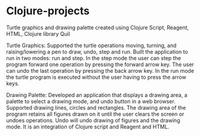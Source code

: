 # Clojure-projects
Turtle graphics and drawing palette created using Clojure Script, Reagent, HTML, Clojure library Quil

Turtle Graphics:
Supported the turtle operations moving, turning, and raising/lowering a pen to draw, undo, step and run. Built the application to run in two modes: run and step. In the step mode the user can step the program forward one operation by pressing the forward arrow key. The user can undo the last operation by pressing the back arrow key. In the run mode the turtle program is executed without the user having to press the arrow keys. 

Drawing Palette:
 Developed an application that displays a drawing area, a palette to select a drawing mode, and undo button in a web browser. Supported drawing lines, circles and rectangles. The drawing area of the program retains all figures drawn on it until the user clears the screen or undoes operations. Undo will undo drawing of figures and the drawing mode. It is an integration of Clojure script and Reagent and HTML.
